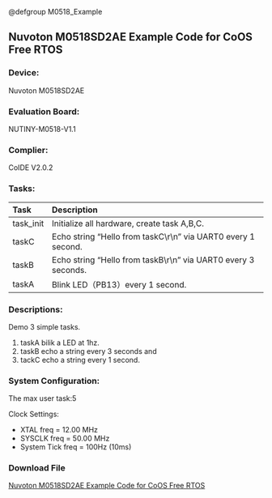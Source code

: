 @defgroup M0518_Example

## Nuvoton M0518SD2AE Example Code for CoOS Free RTOS

### Device: ###
Nuvoton M0518SD2AE

### Evaluation Board: ###
NUTINY-M0518-V1.1

### Complier: ###
CoIDE V2.0.2

### Tasks: ###

Task|Description
:--|:--
task_init |Initialize all hardware, create task A,B,C.
taskC     |          Echo string “Hello from taskC\r\n” via UART0 every 1 second.
taskB      |         Echo string “Hello from taskB\r\n” via UART0 every 3 seconds.
taskA      |         Blink LED（PB13）every 1 second.

### Descriptions: ###
   Demo 3 simple tasks.

1. taskA bilik a LED at 1hz.
2. taskB echo a string every 3 seconds and
3. tackC echo a string every 1 second.


### System Configuration: ###
The max user task:5

Clock Settings:

- XTAL   freq         = 12.00 MHz
- SYSCLK freq       = 50.00 MHz
- System Tick freq = 100Hz (10ms)

### Download File ###

[Nuvoton M0518SD2AE Example Code for CoOS Free RTOS](http://www.coocox.org/download/downloadfile/CoOS/Demo/M0518_CoOS_demo2.zip)

